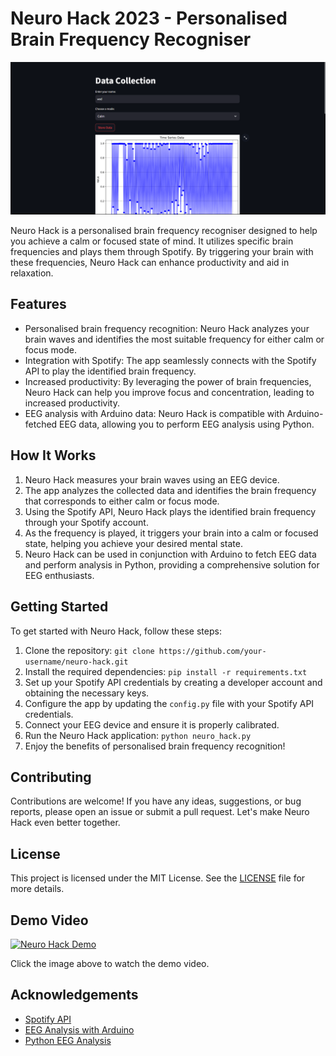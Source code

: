 # Neuro Hack 2023 - Personalised Brain Frequency Recogniser

![Neuro Hack](neuro_hack.png)

Neuro Hack is a personalised brain frequency recogniser designed to help you achieve a calm or focused state of mind. It utilizes specific brain frequencies and plays them through Spotify. By triggering your brain with these frequencies, Neuro Hack can enhance productivity and aid in relaxation.

## Features

- Personalised brain frequency recognition: Neuro Hack analyzes your brain waves and identifies the most suitable frequency for either calm or focus mode.
- Integration with Spotify: The app seamlessly connects with the Spotify API to play the identified brain frequency.
- Increased productivity: By leveraging the power of brain frequencies, Neuro Hack can help you improve focus and concentration, leading to increased productivity.
- EEG analysis with Arduino data: Neuro Hack is compatible with Arduino-fetched EEG data, allowing you to perform EEG analysis using Python.

## How It Works

1. Neuro Hack measures your brain waves using an EEG device.
2. The app analyzes the collected data and identifies the brain frequency that corresponds to either calm or focus mode.
3. Using the Spotify API, Neuro Hack plays the identified brain frequency through your Spotify account.
4. As the frequency is played, it triggers your brain into a calm or focused state, helping you achieve your desired mental state.
5. Neuro Hack can be used in conjunction with Arduino to fetch EEG data and perform analysis in Python, providing a comprehensive solution for EEG enthusiasts.

## Getting Started

To get started with Neuro Hack, follow these steps:

1. Clone the repository: `git clone https://github.com/your-username/neuro-hack.git`
2. Install the required dependencies: `pip install -r requirements.txt`
3. Set up your Spotify API credentials by creating a developer account and obtaining the necessary keys.
4. Configure the app by updating the `config.py` file with your Spotify API credentials.
5. Connect your EEG device and ensure it is properly calibrated.
6. Run the Neuro Hack application: `python neuro_hack.py`
7. Enjoy the benefits of personalised brain frequency recognition!

## Contributing

Contributions are welcome! If you have any ideas, suggestions, or bug reports, please open an issue or submit a pull request. Let's make Neuro Hack even better together.

## License

This project is licensed under the MIT License. See the [LICENSE](LICENSE) file for more details.

## Demo Video

[![Neuro Hack Demo](neuro_hack_demo_thumbnail.png)](NeuroPI.mp4)

Click the image above to watch the demo video.


## Acknowledgements

- [Spotify API](https://developer.spotify.com/documentation/web-api/)
- [EEG Analysis with Arduino](https://www.arduino.cc/en/Guide/ArduinoBrainLibrary)
- [Python EEG Analysis](https://github.com/your-username/python-eeg-analysis)
